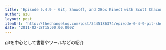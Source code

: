 ```yaml
---
title: 'Episode 0.4.9 - Git, Showoff, and XBox Kinect with Scott Chacon - The Changelog - Open Source moves fast. Keep up.'
author: azu
layout: post
itemUrl: 'http://thechangelog.com/post/3445186374/episode-0-4-9-git-showoff-and-xbox-kinect-with-scott-cha'
date: '2011-02-28T15:00:00.000Z'
---
```

gitを中心として書籍やツールなどの紹介
